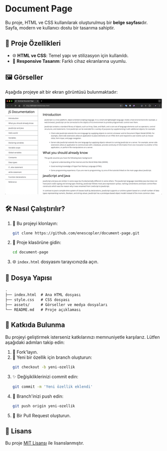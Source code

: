 # Document Page

Bu proje, HTML ve CSS kullanılarak oluşturulmuş bir **belge sayfası**dır. Sayfa, modern ve kullanıcı dostu bir tasarıma sahiptir.

## 🚀 Proje Özellikleri

- 🌐 **HTML ve CSS**: Temel yapı ve stilizasyon için kullanıldı.
- 📱 **Responsive Tasarım**: Farklı cihaz ekranlarına uyumlu.

## 🖼️ Görseller

Aşağıda projeye ait bir ekran görüntüsü bulunmaktadır:

![Document Page Preview](./assets/js-document-page.png "Document Page Önizleme")

## 🛠️ Nasıl Çalıştırılır?

1. 📂 Bu projeyi klonlayın:
   ```bash
   git clone https://github.com/enescopler/document-page.git
   ```
2. 📁 Proje klasörüne gidin:
   ```bash
   cd document-page
   ```
3. 🌐 `index.html` dosyasını tarayıcınızda açın.

## 📁 Dosya Yapısı

```plaintext
.
├── index.html  # Ana HTML dosyası
├── style.css   # CSS dosyası
├── assets/     # Görseller ve medya dosyaları
└── README.md   # Proje açıklaması
```

## 🤝 Katkıda Bulunma

Bu projeyi geliştirmek isterseniz katkılarınızı memnuniyetle karşılarız. Lütfen aşağıdaki adımları takip edin:

1. 🍴 Fork'layın.
2. 🌱 Yeni bir özellik için branch oluşturun:
   ```bash
   git checkout -b yeni-ozellik
   ```
3. ✨ Değişikliklerinizi commit edin:
   ```bash
   git commit -m 'Yeni özellik eklendi'
   ```
4. 🚀 Branch'inizi push edin:
   ```bash
   git push origin yeni-ozellik
   ```
5. 🔄 Bir Pull Request oluşturun.

## 📜 Lisans

Bu proje [MIT Lisansı](LICENSE) ile lisanslanmıştır.
